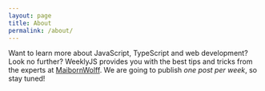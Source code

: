 ```yaml
---
layout: page
title: About
permalink: /about/
---
```


Want to learn more  about JavaScript, TypeScript and web development? Look no further? WeeklyJS provides you with the best tips and tricks from the experts at [MaibornWolff](https://www.maibornwolff.de/en). We are going to publish _one post per week_, so stay tuned!